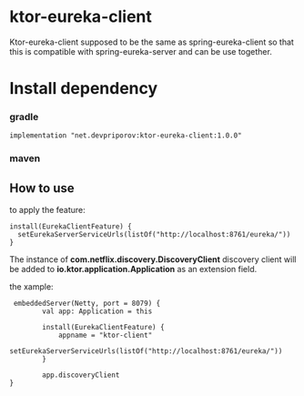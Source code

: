# ktor-eureka-client
Ktor-eureka-client supposed to be the same as spring-eureka-client so that this
is compatible with spring-eureka-server and can be use together. 

# Install dependency

### gradle
    
    implementation "net.devpriporov:ktor-eureka-client:1.0.0"
    
    
### maven

     

## How to use
to apply the feature:

    install(EurekaClientFeature) {
      setEurekaServerServiceUrls(listOf("http://localhost:8761/eureka/"))
    }

The instance of __com.netflix.discovery.DiscoveryClient__ discovery client will be added to __io.ktor.application.Application__ as an extension field.

the xample:
    
     embeddedServer(Netty, port = 8079) {
            val app: Application = this
    
            install(EurekaClientFeature) {
                appname = "ktor-client"
                setEurekaServerServiceUrls(listOf("http://localhost:8761/eureka/"))
            }
            
            app.discoveryClient
    }

